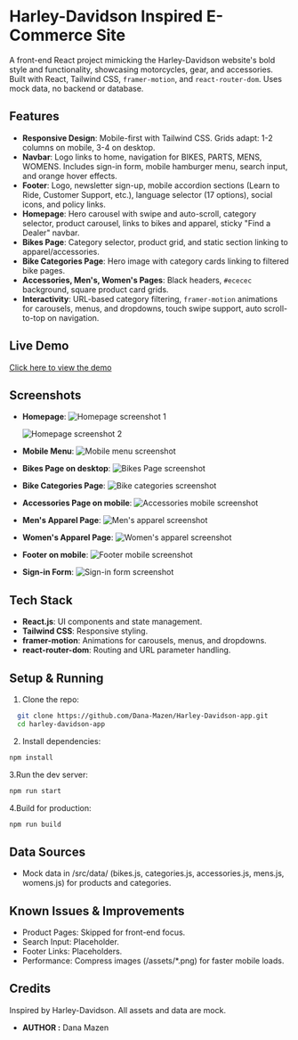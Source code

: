 # Harley-Davidson Inspired E-Commerce Site

A front-end React project mimicking the Harley-Davidson website's bold style and functionality, showcasing motorcycles, gear, and accessories. Built with React, Tailwind CSS, `framer-motion`, and `react-router-dom`. Uses mock data, no backend or database.

## Features
- **Responsive Design**: Mobile-first with Tailwind CSS. Grids adapt: 1-2 columns on mobile, 3-4 on desktop.
- **Navbar**: Logo links to home, navigation for BIKES, PARTS, MENS, WOMENS. Includes sign-in form, mobile hamburger menu, search input, and orange hover effects.
- **Footer**: Logo, newsletter sign-up, mobile accordion sections (Learn to Ride, Customer Support, etc.), language selector (17 options), social icons, and policy links.
- **Homepage**: Hero carousel with swipe and auto-scroll, category selector, product carousel, links to bikes and apparel, sticky "Find a Dealer" navbar.
- **Bikes Page**: Category selector, product grid, and static section linking to apparel/accessories.
- **Bike Categories Page**: Hero image with category cards linking to filtered bike pages.
- **Accessories, Men's, Women's Pages**: Black headers, `#ececec` background, square product card grids.
- **Interactivity**: URL-based category filtering, `framer-motion` animations for carousels, menus, and dropdowns, touch swipe support, auto scroll-to-top on navigation.

## Live Demo

[Click here to view the demo](#)


## Screenshots

- **Homepage**:
  ![Homepage screenshot 1](./screenshots/homepage1.png)
  
  ![Homepage screenshot 2](./screenshots/homepage2.png)

- **Mobile Menu**:
  ![Mobile menu screenshot](./screenshots/mobile-menu.png)

- **Bikes Page on desktop**:
  ![Bikes Page screenshot](./screenshots/bikes-desktop.png)

- **Bike Categories Page**:
  ![Bike categories screenshot](./screenshots/bike-categories.png)

- **Accessories Page on mobile**:
  ![Accessories mobile screenshot](./screenshots/accessories-mobile.png)

- **Men's Apparel Page**:
  ![Men's apparel screenshot](./screenshots/mens-apparel.png)

- **Women's Apparel Page**:
  ![Women's apparel screenshot](./screenshots/womens-apparel.png)

- **Footer on mobile**:
  ![Footer mobile screenshot](./screenshots/footer-mobile.png)

- **Sign-in Form**:
  ![Sign-in form screenshot](./screenshots/sign-in-form.png)

## Tech Stack
- **React.js**: UI components and state management.
- **Tailwind CSS**: Responsive styling.
- **framer-motion**: Animations for carousels, menus, and dropdowns.
- **react-router-dom**: Routing and URL parameter handling.

## Setup & Running
1. Clone the repo:
 ```bash
   git clone https://github.com/Dana-Mazen/Harley-Davidson-app.git
   cd harley-davidson-app
```
2. Install dependencies:
```bash
npm install
```
3.Run the dev server:
```bash
npm run start
```
4.Build for production:
```bash
npm run build
```
## Data Sources
- Mock data in /src/data/ (bikes.js, categories.js, accessories.js, mens.js, womens.js) for products and categories.

## Known Issues & Improvements
- Product Pages: Skipped for front-end focus.
- Search Input: Placeholder.
- Footer Links: Placeholders.
- Performance: Compress images (/assets/*.png) for faster mobile loads.

## Credits
Inspired by Harley-Davidson. All assets and data are mock.

- **AUTHOR :** Dana Mazen

